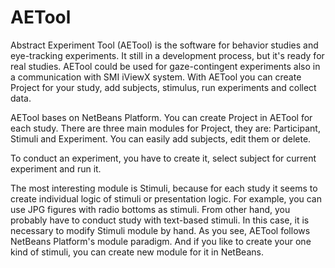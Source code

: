 # AETool
Abstract Experiment Tool (AETool) is the software for behavior studies and eye-tracking experiments. It still in a development process, but it's ready for real studies. AETool could be used for gaze-contingent experiments also in a communication with SMI iViewX system. With AETool you can create Project for your study, add subjects, stimulus, run experiments and collect data.

AETool bases on NetBeans Platform. You can create Project in AETool for each study. There are three main modules for Project, they are: Participant, Stimuli and Experiment. You can easily add subjects, edit them or delete.

To conduct an experiment, you have to create it, select subject for current experiment and run it.
 
The most interesting module is Stimuli, because for each study it seems to create individual logic of stimuli or presentation logic. For example, you can use JPG figures with radio bottoms as stimuli. From other hand, you probably have to conduct study with text-based stimuli. In this case, it is necessary to modify Stimuli module by hand. As you see, AETool follows NetBeans Platform's module paradigm. And if you like to create your one kind of stimuli, you can create new module for it in NetBeans.
